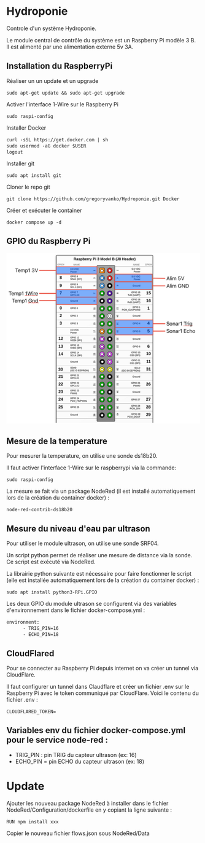 # Hydroponie
Controle d'un système Hydroponie.

Le module central de contrôle du système est un Raspberry Pi modèle 3 B. Il est alimenté par une alimentation externe 5v 3A.

## Installation du RaspberryPi
Réaliser un un update et un upgrade

```
sudo apt-get update && sudo apt-get upgrade
```

Activer l'interface 1-Wire sur le Raspberry Pi
```
sudo raspi-config
```

Installer Docker
```
curl -sSL https://get.docker.com | sh
sudo usermod -aG docker $USER
logout
```

Installer git
```
sudo apt install git
```

Cloner le repo git
```
git clone https://github.com/gregoryvanko/Hydroponie.git Docker
```

Créer et exécuter le container
```
docker compose up -d
```

## GPIO du Raspberry Pi
![GPIO](./Images/RPI.png)

## Mesure de la temperature
Pour mesurer la temperature, on utilise une sonde ds18b20.
 
Il faut activer l'interface 1-Wire sur le raspberrypi via la commande:
```
sudo raspi-config
```

La mesure se fait via un package NodeRed (il est installé automatiquement lors de la création du container docker) :
```
node-red-contrib-ds18b20
```

## Mesure du niveau d'eau par ultrason
Pour utiliser le module ultrason, on utilise une sonde SRF04.
 
Un script python permet de réaliser une mesure de distance via la sonde. Ce script est exécuté via NodeRed.

La librairie python suivante est nécessaire pour faire fonctionner le script (elle est installée automatiquement lors de la création du container docker) :
```
sudo apt install python3-RPi.GPIO
```

Les deux GPIO du module ultrason se configurent via des variables d'environnement dans le fichier docker-compose.yml :
```
environment:
      - TRIG_PIN=16
      - ECHO_PIN=18
```

## CloudFlared
Pour se connecter au Raspberry Pi depuis internet on va créer un tunnel via CloudFlare.

Il faut configurer un tunnel dans Claudflare et créer un fichier .env sur le Raspberry Pi avec le token communiqué par CloudFlare. Voici le contenu du fichier .env :
```
CLOUDFLARED_TOKEN=
```

## Variables env du fichier docker-compose.yml pour le service node-red :
 - TRIG_PIN : pin TRIG du capteur ultrason (ex: 16)
 - ECHO_PIN = pin ECHO du capteur ultrason (ex: 18)

# Update
Ajouter les nouveau package NodeRed à installer dans le fichier NodeRed/Configuration/dockerfile en y copiant la ligne suivante : 
```
RUN npm install xxx
```
Copier le nouveau fichier flows.json sous NodeRed/Data

